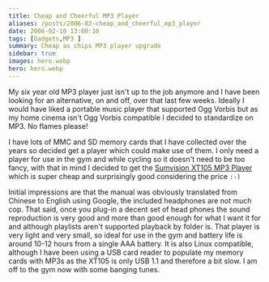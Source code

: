```yaml
---
title: Cheap and Cheerful MP3 Player
aliases: /posts/2006-02-cheap_and_cheerful_mp3_player
date: 2006-02-10 13:00:10
tags: [Gadgets,MP3 ]
summary: Cheap as chips MP3 player upgrade
sidebar: true
images: hero.webp
hero: hero.webp
---
```


My six year old MP3 player just isn't up to the job anymore and I have been
looking for an alternative, on and off, over that last few weeks. Ideally I
would have liked a portable music player that supported Ogg Vorbis but as my
home cinema isn't Ogg Vorbis compatible I decided to standardize on MP3. No
flames please!

I have lots of MMC and SD memory cards that I have collected over the years so
decided get a player which could make use of them. I only need a player for use
in the gym and while cycling so it doesn't need to be too fancy, with that in
mind I decided to get the [Sumvision XT105 MP3 Player](http://www.amazon.co.uk/Sumvision-Snowfox-XT105-Portable-Playback/dp/B000F9TD1S)
which is super cheap and surprisingly good considering the price `:-)`

Initial impressions are that the manual was obviously translated from Chinese to
English using Google, the included headphones are not much cop. That said,
once you plug-in a decent set of head phones the sound reproduction is very good
and more than good enough for what I want it for and although playlists aren't
supported playback by folder is. That player is very light and very small, so
ideal for use in the gym and battery life is around 10-12 hours from a single
AAA battery. It is also Linux compatible, although I have been using a USB
card reader to populate my memory cards with MP3s as the XT105 is only USB 1.1
and therefore a bit slow. I am off to the gym now with some banging tunes.


